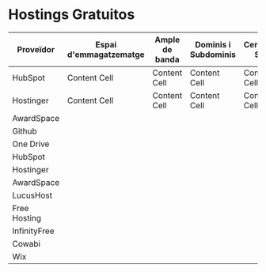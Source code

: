 # Hostings Gratuitos

| Proveïdor  | Espai d'emmagatzematge | Ample de banda  | Dominis i Subdominis | Certificat SSL  | Publicitat | Altres Característiques | Enllaç |
| ------------- | ------------- | ------------- | ------------- | ------------- | ------------- | ------------- | ------------- |
| HubSpot  | Content Cell  | Content Cell  | Content Cell  | Content Cell  | Content Cell  | Content Cell  | Content Cell  |
| Hostinger  | Content Cell  | Content Cell  | Content Cell  | Content Cell  | Content Cell  | Content Cell  | Content Cell  |
| AwardSpace |
| Github |
| One Drive |
| HubSpot |
| Hostinger |
| AwardSpace |
| LucusHost |
| Free Hosting |
| InfinityFree |
| Cowabi |
| Wix |
